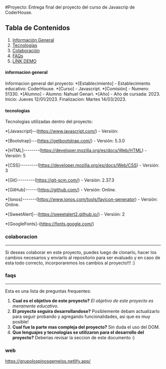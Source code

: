 #Proyecto: Entrega final del proyecto del curso de Javascrip de CoderHouse.

## Tabla de Contenidos
1. [Información General](#informacion-general)
2. [Tecnologías](#tecnologias)
3. [Colaboración](#colaboracion)
4. [FAQs](#faqs)
5. [LINK DEMO](#web)


#### informacion general

Informacion general del proyecto:
*[Establecimiento] - Establecimiento educativo: CoderHouse.
*[Curso] - Javascript.
*[Comisión] - Numero: 51330.
*[Alumno] - Alumno: Nahuel Genari.
*[Año] - Año de cursada: 2023. Inicio: Jueves 12/01/2023. Finalizacion: Martes 14/03/2023.


#### tecnologias

Tecnologias utilizadas dentro del proyecto:

*[Javascript]--(https://www.javascript.com/) - Versión:

*[Bootstrap]---(https://getbootstrap.com/) - Versión: 5.3.0

*[HTML]--------(https://developer.mozilla.org/es/docs/Web/HTML) - Versión: 5

*[CSS]---------(https://developer.mozilla.org/es/docs/Web/CSS) - Versión: 3

*[Git]---------(https://git-scm.com/) - Versión: 2.37.3

*[GitHub]------(https://github.com/) - Versión: Online. 

*[Ionos]-------(https://www.ionos.com/tools/favicon-generator) - Versión: Online. 

*[SweetAlert]--(https://sweetalert2.github.io/) - Versión: 2

*[GoogleFonts]-(https://fonts.google.com/)

### colaboracion

***
Si deseas colaborar en este proyecto, puedes luego de clonarlo, hacer los cambios necesarios y enviarlo al repositorio para ser evaluado y en caso de esta todo correcto, incorporaremos los cambios al proyecto!!! :)


### faqs

***
Esta es una lista de preguntas frequentes:
1. **Cual es el objetivo de este proyecto?**
_El objetivo de este proyecto es meramente educativo_. 
2. **El proyecto seguira desarrollandose?** 
Posiblemente debam actualizarlo para seguir probando y agregando funcionalidades, asi que es muy posible!
3. **Cual fue la parte mas compleja del proyecto?**
Sin duda el uso del DOM.
4. **Que lenguajes y tecnologias se utilizaron para el desarrollo del proyecto?**
Deberias revisar la seccion <tecnologias> de este documento :)

### web

https://grupolospinosgemelos.netlify.app/

